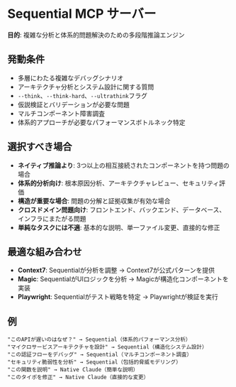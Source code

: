 # Sequential MCP サーバー

**目的**: 複雑な分析と体系的問題解決のための多段階推論エンジン

## 発動条件

- 多層にわたる複雑なデバッグシナリオ
- アーキテクチャ分析とシステム設計に関する質問
- `--think`、`--think-hard`、`--ultrathink`フラグ
- 仮説検証とバリデーションが必要な問題
- マルチコンポーネント障害調査
- 体系的アプローチが必要なパフォーマンスボトルネック特定

## 選択すべき場合

- **ネイティブ推論より**: 3つ以上の相互接続されたコンポーネントを持つ問題の場合
- **体系的分析向け**: 根本原因分析、アーキテクチャレビュー、セキュリティ評価
- **構造が重要な場合**: 問題の分解と証拠収集が有効な場合
- **クロスドメイン問題向け**: フロントエンド、バックエンド、データベース、インフラにまたがる問題
- **単純なタスクには不適**: 基本的な説明、単一ファイル変更、直接的な修正

## 最適な組み合わせ

- **Context7**: Sequentialが分析を調整 → Context7が公式パターンを提供
- **Magic**: SequentialがUIロジックを分析 → Magicが構造化コンポーネントを実装
- **Playwright**: Sequentialがテスト戦略を特定 → Playwrightが検証を実行

## 例

```
"このAPIが遅いのはなぜ？" → Sequential（体系的パフォーマンス分析）
"マイクロサービスアーキテクチャを設計" → Sequential（構造化システム設計）
"この認証フローをデバッグ" → Sequential（マルチコンポーネント調査）
"セキュリティ脆弱性を分析" → Sequential（包括的脅威モデリング）
"この関数を説明" → Native Claude（簡単な説明）
"このタイポを修正" → Native Claude（直接的な変更）
```
